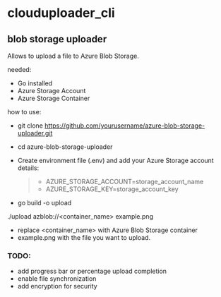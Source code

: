 # clouduploader_cli

## blob storage uploader

Allows to upload a file to Azure Blob Storage.

needed:

- Go installed
- Azure Storage Account
- Azure Storage Container

how to use:

- git clone https://github.com/yourusername/azure-blob-storage-uploader.git
- cd azure-blob-storage-uploader
- Create environment file (.env) and add your Azure Storage account details:

  > - AZURE_STORAGE_ACCOUNT=storage_account_name
  > - AZURE_STORAGE_KEY=storage_account_key

- go build -o upload

./upload azblob://<container_name> example.png

- replace <container_name> with Azure Blob Storage container
- example.png with the file you want to upload.

### TODO:

- add progress bar or percentage upload completion
- enable file synchronization
- add encryption for security
